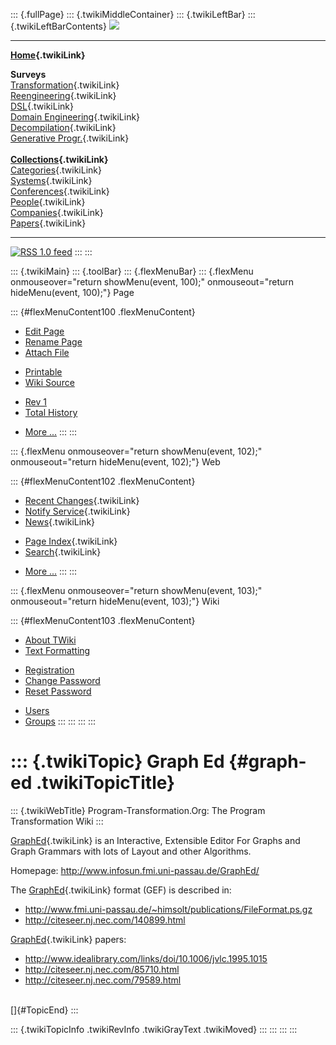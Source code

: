 ::: {.fullPage}
::: {.twikiMiddleContainer}
::: {.twikiLeftBar}
::: {.twikiLeftBarContents}
![](../pub/transformation.gif)

------------------------------------------------------------------------

**[Home](WebHome){.twikiLink}**

**Surveys**\
[Transformation](ProgramTransformation){.twikiLink}\
[Reengineering](ReengineeringWiki){.twikiLink}\
[DSL](DomainSpecificLanguages){.twikiLink}\
[Domain Engineering](DomainEngineering){.twikiLink}\
[Decompilation](DeCompilation){.twikiLink}\
[Generative Progr.](GenerativeProgrammingWiki){.twikiLink}\
\
**[Collections](CategoryCollection){.twikiLink}**\
[Categories](CategoryCategory){.twikiLink}\
[Systems](TransformationSystems){.twikiLink}\
[Conferences](TransformationConferences){.twikiLink}\
[People](TransformationPeople){.twikiLink}\
[Companies](TransformationCompanies){.twikiLink}\
[Papers](CategoryPaper){.twikiLink}

------------------------------------------------------------------------

[![](../pub/rss.gif "RSS 1.0 feed")](WebRss@skin=rss)
:::
:::

::: {.twikiMain}
::: {.toolBar}
::: {.flexMenuBar}
::: {.flexMenu onmouseover="return showMenu(event, 100);" onmouseout="return hideMenu(event, 100);"}
Page

::: {#flexMenuContent100 .flexMenuContent}
-   [Edit
    Page](http://www.program-transformation.org/edit/Transform/GraphEd?t=1536826492)
-   [Rename
    Page](http://www.program-transformation.org/rename/Transform/GraphEd)
-   [Attach
    File](http://www.program-transformation.org/attach/Transform/GraphEd)

<!-- -->

-   [Printable](http://www.program-transformation.org/view/Transform/GraphEd?skin=print.pattern)
-   [Wiki
    Source](http://www.program-transformation.org/view/Transform/GraphEd?skin=text&raw=on&contenttype=text/plain)

<!-- -->

-   [Rev
    1](http://www.program-transformation.org/view/Transform/GraphEd?rev=1.1)
-   [Total
    History](http://www.program-transformation.org/rdiff/Transform/GraphEd)

<!-- -->

-   [More
    \...](http://www.program-transformation.org/oops/Transform/GraphEd?template=oopsmore&param1=1.1&param2=1.1)
:::
:::

::: {.flexMenu onmouseover="return showMenu(event, 102);" onmouseout="return hideMenu(event, 102);"}
Web

::: {#flexMenuContent102 .flexMenuContent}
-   [Recent Changes](WebChanges){.twikiLink}
-   [Notify Service](WebNotify){.twikiLink}
-   [News](WebNews){.twikiLink}

<!-- -->

-   [Page Index](WebIndex){.twikiLink}
-   [Search](WebSearch){.twikiLink}

<!-- -->

-   [More
    \...](http://www.program-transformation.org/oops/Transform/GraphEd?template=oopsmore&param1=1.1&param2=1.1)
:::
:::

::: {.flexMenu onmouseover="return showMenu(event, 103);" onmouseout="return hideMenu(event, 103);"}
Wiki

::: {#flexMenuContent103 .flexMenuContent}
-   [About
    TWiki](http://www.program-transformation.org/view/TWiki/WebHome)
-   [Text
    Formatting](http://www.program-transformation.org/view/TWiki/TextFormattingRules)

<!-- -->

-   [Registration](http://www.program-transformation.org/view/TWiki/TWikiRegistration)
-   [Change
    Password](http://www.program-transformation.org/view/TWiki/ChangePassword)
-   [Reset
    Password](http://www.program-transformation.org/view/TWiki/ResetPassword)

<!-- -->

-   [Users](http://www.program-transformation.org/view/Main/TWikiUsers)
-   [Groups](http://www.program-transformation.org/view/Main/TWikiGroups)
:::
:::
:::
:::

::: {.twikiTopic}
Graph Ed {#graph-ed .twikiTopicTitle}
========

::: {.twikiWebTitle}
Program-Transformation.Org: The Program Transformation Wiki
:::

[GraphEd](GraphEd){.twikiLink} is an Interactive, Extensible Editor For
Graphs and Graph Grammars with lots of Layout and other Algorithms.

Homepage: <http://www.infosun.fmi.uni-passau.de/GraphEd/>

The [GraphEd](GraphEd){.twikiLink} format (GEF) is described in:

-   <http://www.fmi.uni-passau.de/~himsolt/publications/FileFormat.ps.gz>
-   <http://citeseer.nj.nec.com/140899.html>

[GraphEd](GraphEd){.twikiLink} papers:

-   <http://www.idealibrary.com/links/doi/10.1006/jvlc.1995.1015>
-   <http://citeseer.nj.nec.com/85710.html>
-   <http://citeseer.nj.nec.com/79589.html>

\
[]{#TopicEnd}
:::

::: {.twikiTopicInfo .twikiRevInfo .twikiGrayText .twikiMoved}
:::
:::
:::
:::
